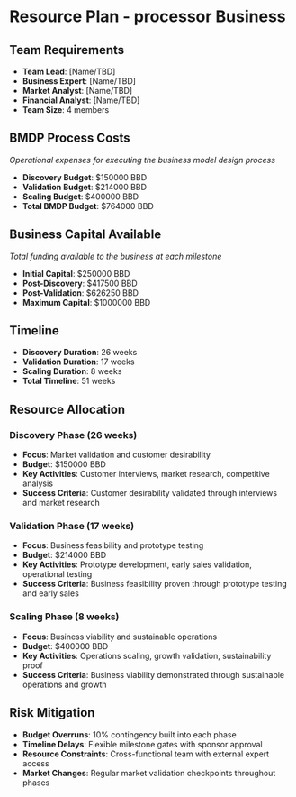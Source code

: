 # Resource Plan - processor Business

## Team Requirements

- **Team Lead**: [Name/TBD]
- **Business Expert**: [Name/TBD]
- **Market Analyst**: [Name/TBD]
- **Financial Analyst**: [Name/TBD]
- **Team Size**: 4 members

## BMDP Process Costs
*Operational expenses for executing the business model design process*

- **Discovery Budget**: $150000 BBD
- **Validation Budget**: $214000 BBD
- **Scaling Budget**: $400000 BBD
- **Total BMDP Budget**: $764000 BBD

## Business Capital Available
*Total funding available to the business at each milestone*

- **Initial Capital**: $250000 BBD
- **Post-Discovery**: $417500 BBD
- **Post-Validation**: $626250 BBD
- **Maximum Capital**: $1000000 BBD

## Timeline

- **Discovery Duration**: 26 weeks
- **Validation Duration**: 17 weeks
- **Scaling Duration**: 8 weeks
- **Total Timeline**: 51 weeks

## Resource Allocation

### Discovery Phase (26 weeks)

- **Focus**: Market validation and customer desirability
- **Budget**: $150000 BBD
- **Key Activities**: Customer interviews, market research, competitive analysis
- **Success Criteria**: Customer desirability validated through interviews and market research

### Validation Phase (17 weeks)

- **Focus**: Business feasibility and prototype testing
- **Budget**: $214000 BBD
- **Key Activities**: Prototype development, early sales validation, operational testing
- **Success Criteria**: Business feasibility proven through prototype testing and early sales

### Scaling Phase (8 weeks)

- **Focus**: Business viability and sustainable operations
- **Budget**: $400000 BBD
- **Key Activities**: Operations scaling, growth validation, sustainability proof
- **Success Criteria**: Business viability demonstrated through sustainable operations and growth

## Risk Mitigation

- **Budget Overruns**: 10% contingency built into each phase
- **Timeline Delays**: Flexible milestone gates with sponsor approval
- **Resource Constraints**: Cross-functional team with external expert access
- **Market Changes**: Regular market validation checkpoints throughout phases
